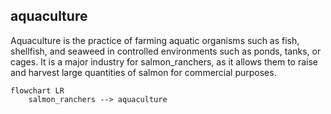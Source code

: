 ## aquaculture
Aquaculture is the practice of farming aquatic organisms such as fish, shellfish, and seaweed in controlled environments such as ponds, tanks, or cages. It is a major industry for salmon_ranchers, as it allows them to raise and harvest large quantities of salmon for commercial purposes.


```mermaid
flowchart LR
    salmon_ranchers --> aquaculture

```
